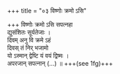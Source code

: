 +++
title = "०३ विष्णोः क्रमो ऽसि"

+++
विष्णोः क्रमो ऽसि सपत्नहा  
द्युसंशितः सूर्यतेजाः ।  
दिवम् अनु वि क्रमे ऽहं  
दिवस् तं निर् भजामो  
यो ऽस्मान् द्वेष्टि यं वयं द्विष्मः ।  
अपरजान् सपत्नान् (…) ॥ +++(see 1fg)+++
